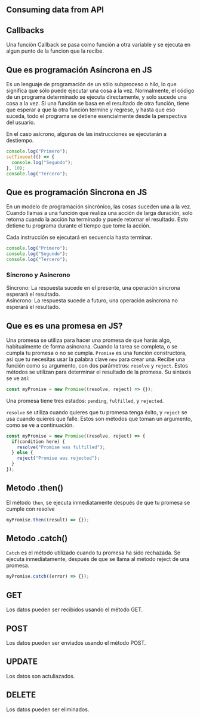 ## Consuming data from API

## Callbacks

Una función Callback se pasa como función a otra variable y se ejecuta en algun punto de la funcion que la recibe.

## Que es programación Asíncrona en JS

Es un lenguaje de programación de un sólo subproceso o hilo, lo que significa que sólo puede ejecutar una cosa a la vez.
Normalmente, el código de un programa determinado se ejecuta directamente, y solo sucede una cosa a la vez. Si una función se basa en el resultado de otra función, tiene que esperar a que la otra función termine y regrese, y hasta que eso suceda, todo el programa se detiene esencialmente desde la perspectiva del usuario.

En el caso asícrono, algunas de las instrucciones se ejecutarán a destiempo.

```js
console.log("Primero");
setTimeout(() => {
  console.log("Segundo");
}, 10);
console.log("Tercero");
```

## Que es programación Sincrona en JS

En un modelo de programación sincrónico, las cosas suceden una a la vez. Cuando llamas a una función que realiza una acción de larga duración, solo retorna cuando la acción ha terminado y puede retornar el resultado. Esto detiene tu programa durante el tiempo que tome la acción.

Cada instrucción se ejecutará en secuencia hasta terminar.

```js
console.log("Primero");
console.log("Segundo");
console.log("Tercero");
```

### Síncrono y Asíncrono

Síncrono: La respuesta sucede en el presente, una operación síncrona esperará el resultado.  
Asíncrono: La respuesta sucede a futuro, una operación asíncrona no esperará el resultado.

## Que es es una promesa en JS?

Una promesa se utiliza para hacer una promesa de que harás algo, habitualmente de forma asíncrona. Cuando la tarea se completa, o se cumpla tu promesa o no se cumpla. `Promise` es una función constructora, así que tu necesitas usar la palabra clave `new` para crear una. Recibe una función como su argumento, con dos parámetros: `resolve` y `reject`. Estos métodos se utilizan para determinar el resultado de la promesa. Su sintaxis se ve así:

```js
const myPromise = new Promise((resolve, reject) => {});
```

Una promesa tiene tres estados: `pending`, `fulfilled`, y `rejected`.

`resolve` se utiliza cuando quieres que tu promesa tenga éxito, y `reject` se usa cuando quieres que falle. Estos son métodos que toman un argumento, como se ve a continuación.

```js
const myPromise = new Promise((resolve, reject) => {
  if(condition here) {
    resolve("Promise was fulfilled");
  } else {
    reject("Promise was rejected");
  }
});
```

## Metodo .then()

El método `then`, se ejecuta inmediatamente después de que tu promesa se cumple con resolve

```js
myPromise.then((result) => {});
```

## Metodo .catch()

`Catch` es el método utilizado cuando tu promesa ha sido rechazada. Se ejecuta inmediatamente, después de que se llama al método reject de una promesa.

```js
myPromise.catch((error) => {});
```

## GET

Los datos pueden ser recibidos usando el método GET.

## POST

Los datos pueden ser enviados usando el método POST.

## UPDATE

Los datos son actuliazados.

## DELETE

Los datos pueden ser eliminados.
